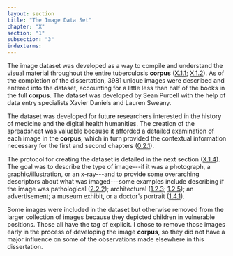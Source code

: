 ```yaml
---
layout: section
title: "The Image Data Set"
chapter: "X"
section: "1"
subsection: "3"
indexterms: 
---
```


The image dataset was developed as a way to compile and understand the visual material throughout the entire tuberculosis <span data-tooltip aria-haspopup="true" class="has-tip" data-disable-hover="false" tabindex="1" data-title="A corpus refers to a collection of texts used for computational analysis."><b>corpus</b></span> (<a href="{{ site.baseurl }}/narrative/X_1_1">X.1.1</a>; <a href="{{ site.baseurl }}/narrative/X_1_2">X.1.2</a>). As of the completion of the dissertation, 3981 unique images were described and entered into the dataset, accounting for a little less than half of the books in the full <span data-tooltip aria-haspopup="true" class="has-tip" data-disable-hover="false" tabindex="1" data-title="A corpus refers to a collection of texts used for computational analysis."><b>corpus</b></span>. The dataset was developed by Sean Purcell with the help of data entry specialists Xavier Daniels and Lauren Sweany.

The dataset was developed for future researchers interested in the history of medicine and the digital health humanities. The creation of the spreadsheet was valuable because it afforded a detailed examination of each image in the <span data-tooltip aria-haspopup="true" class="has-tip" data-disable-hover="false" tabindex="1" data-title="A corpus refers to a collection of texts used for computational analysis."><b>corpus</b></span>, which in turn provided the contextual information necessary for the first and second chapters (<a href="{{ site.baseurl }}/narrative/0_2_1">0.2.1</a>).

The protocol for creating the dataset is detailed in the next section (<a href="{{ site.baseurl }}/narrative/X_1_4">X.1.4</a>). The goal was to describe the type of image---if it was a photograph, a graphic/illustration, or an x-ray---and to provide some overarching descriptors about what was imaged---some examples include describing if the image was pathological (<a href="{{ site.baseurl }}/narrative/2_2_2">2.2.2</a>); architectural (<a href="{{ site.baseurl }}/narrative/1_2_3">1.2.3</a>; <a href="{{ site.baseurl }}/narrative/1_2_5">1.2.5</a>); an advertisement; a museum exhibit, or a doctor’s portrait (<a href="{{ site.baseurl }}/narrative/1_4_1">1.4.1</a>).

Some images were included in the dataset but otherwise removed from the larger collection of images because they depicted children in vulnerable positions. Those all have the tag of explicit. I chose to remove those images early in the process of developing the image <span data-tooltip aria-haspopup="true" class="has-tip" data-disable-hover="false" tabindex="1" data-title="A corpus refers to a collection of texts used for computational analysis."><b>corpus</b></span>, so they did not have a major influence on some of the observations made elsewhere in this dissertation.